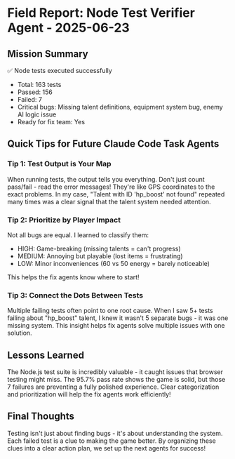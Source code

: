 # Field Report: Node Test Verifier Agent - 2025-06-23

## Mission Summary
✅ Node tests executed successfully
- Total: 163 tests
- Passed: 156
- Failed: 7
- Critical bugs: Missing talent definitions, equipment system bug, enemy AI logic issue
- Ready for fix team: Yes

## Quick Tips for Future Claude Code Task Agents

### Tip 1: Test Output is Your Map
When running tests, the output tells you everything. Don't just count pass/fail - read the error messages! They're like GPS coordinates to the exact problems. In my case, "Talent with ID 'hp_boost' not found" repeated many times was a clear signal that the talent system needed attention.

### Tip 2: Prioritize by Player Impact
Not all bugs are equal. I learned to classify them:
- HIGH: Game-breaking (missing talents = can't progress)
- MEDIUM: Annoying but playable (lost items = frustrating)
- LOW: Minor inconveniences (60 vs 50 energy = barely noticeable)

This helps the fix agents know where to start!

### Tip 3: Connect the Dots Between Tests
Multiple failing tests often point to one root cause. When I saw 5+ tests failing about "hp_boost" talent, I knew it wasn't 5 separate bugs - it was one missing system. This insight helps fix agents solve multiple issues with one solution.

## Lessons Learned
The Node.js test suite is incredibly valuable - it caught issues that browser testing might miss. The 95.7% pass rate shows the game is solid, but those 7 failures are preventing a fully polished experience. Clear categorization and prioritization will help the fix agents work efficiently!

## Final Thoughts
Testing isn't just about finding bugs - it's about understanding the system. Each failed test is a clue to making the game better. By organizing these clues into a clear action plan, we set up the next agents for success!